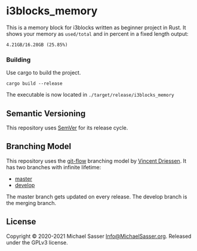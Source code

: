 # i3blocks_memory

This is a memory block for i3blocks written as beginner project in Rust.
It shows your memory as `used/total` and in percent in a fixed length output:

```
4.21GB/16.28GB (25.85%)
```

### Building

Use cargo to build the project.

```
cargo build --release
```

The executable is now located in `./target/release/i3blocks_memory`

## Semantic Versioning

This repository uses [SemVer](https://semver.org/) for its release
cycle.

## Branching Model

This repository uses the
[git-flow](https://danielkummer.github.io/git-flow-cheatsheet/index.html)
branching model by [Vincent Driessen](https://nvie.com/about/).
It has two branches with infinite lifetime:

* [master](https://github.com/MichaelSasser/i3blocks_memory/tree/master)
* [develop](https://github.com/MichaelSasser/i3blocks_memory/tree/develop)

The master branch gets updated on every release. The develop branch is the
merging branch.

## License
Copyright &copy; 2020-2021 Michael Sasser <Info@MichaelSasser.org>. 
Released under the GPLv3 license.
